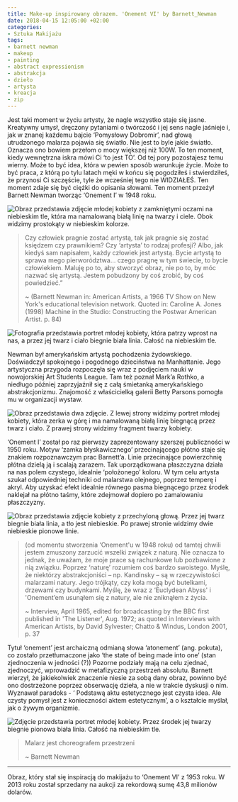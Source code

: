 ```yaml
---
title: Make-up inspirowany obrazem. 'Onement VI' by Barnett_Newman
date: 2018-04-15 12:05:00 +02:00
categories:
- Sztuka Makijażu
tags:
- barnett newman
- makeup
- painting
- abstract expressionism
- abstrakcja
- dzieło
- artysta
- kreacja
- zip
---
```


<olela-narrative>
Jest taki moment w życiu artysty, że nagle wszystko staje się jasne. Kreatywny umysł, dręczony pytaniami o twórczość i jej sens nagle jaśnieje i, jak w znanej każdemu bajcie ‘Pomysłowy Dobromir’, nad głową utrudzonego malarza pojawia się światło. Nie jest to byle jakie światło. Oznacza ono bowiem przełom o mocy większej niż 100W. To ten moment, kiedy wewnętrzna iskra mówi Ci ‘to jest TO’. Od tej pory pozostajesz temu wierny. Może to być idea, która w pewien sposób warunkuje życie. Może to być praca, z którą po tylu latach męki w końcu się pogodziłeś i stwierdziłeś, że przynosi Ci szczęście, tyle że wcześniej tego nie WIDZIAŁEŚ. Ten moment zdaje się być ciężki do opisania słowami. Ten moment przeżył Barnett Newman tworząc ‘Onement I’ w 1948 roku.
</olela-narrative>

![Obraz przedstawia zdjęcie młodej kobiety z zamkniętymi oczami na niebieskim tle, która ma namalowaną białą linię na twarzy i ciele. Obok widzimy prostokąty w niebieskim kolorze. ](https://assets0.ello.co/uploads/asset/attachment/7490318/ello-optimized-015d1914.jpg)

> Czy człowiek pragnie zostać artystą, tak jak pragnie się zostać księdzem czy prawnikiem? Czy ‘artysta’ to rodzaj profesji? Albo, jak kiedyś sam napisałem, każdy człowiek jest artystą. Bycie artystą to sprawa mego pierworództwa… czego pragnę w tym świecie, to bycie człowiekiem. Maluję po to, aby stworzyć obraz, nie po to, by móc nazwać się artystą. Jestem pobudzony by coś zrobić, by coś powiedzieć.”
> 
> ~ (Barnett Newman in: American Artists, a 1966 TV Show on New York's educational television network. Quoted in: Caroline A. Jones (1998) Machine in the Studio: Constructing the Postwar American Artist. p. 84)

![Fotografia przedstawia portret młodej kobiety, która patrzy wprost na nas, a przez jej twarz i ciało biegnie biała linia. Całość na niebieskim tle.](https://assets0.ello.co/uploads/asset/attachment/7490321/ello-optimized-e1c92436.jpg)

Newman był amerykańskim artystą pochodzenia żydowskiego. Doświadczył spokojnego i pogodnego dzieciństwa na Manhattanie. Jego artystyczna przygoda rozpoczęła się wraz z podjęciem nauki w nowojorskiej Art Students League. Tam też poznał Mark’a Rothko, a niedługo później zaprzyjaźnił się z całą śmietanką amerykańskiego abstrakcjonizmu. Znajomość z właścicielką galerii Betty Parsons pomogła mu w organizacji wystaw. 

![Obraz przedstawia dwa zdjęcie. Z lewej strony widzimy portret młodej kobiety, która zerka w górę i ma namalowaną białą linię biegnącą przez twarz i ciało. Z prawej strony widzimy fragment twarzy kobiety.](https://assets2.ello.co/uploads/asset/attachment/7490320/ello-optimized-7cc2f846.jpg)

‘Onement I’ został po raz pierwszy zaprezentowany szerszej publiczności w 1950 roku. Motyw ‘zamka błyskawicznego’ przecinającego płótno staje się znakiem rozpoznawczym prac Barnett’a. Linie przecinające powierzchnię płótna dzielą ją i scalają zarazem. Tak uporządkowana płaszczyzna działa na nas polem czystego, idealnie ‘położonego’ koloru. W tym celu artysta szukał odpowiedniej techniki od malarstwa olejnego, poprzez temperę i akryl. Aby uzyskać efekt idealnie równego pasma biegnącego przez środek naklejał na płótno taśmy, które zdejmował dopiero po zamalowaniu płaszczyzny. 

![Obraz przedstawia zdjęcie kobiety z przechyloną głową. Przez jej twarz biegnie biała linia, a tło jest niebieskie. Po prawej stronie widzimy dwie niebieskie pionowe linie.](https://assets2.ello.co/uploads/asset/attachment/7490322/ello-optimized-14449a63.jpg)

> (od momentu stworzenia ‘Onement'u w 1948 roku) od tamtej chwili jestem zmuszony zarzucić wszelki związek z naturą. Nie oznacza to jednak, że uważam, że moje prace są rachunkowe lub pozbawione z nią związku. Poprzez ‘naturę’ rozumiem coś bardzo swoistego. Myślę, że niektórzy abstrakcjoniści – np. Kandinsky – są w rzeczywistości malarzami natury. Jego trójkąty, czy koła mogą być butelkami, drzewami czy budynkami. Myślę, że wraz z ‘Euclydean Abyss' i 'Onement’em usunąłem się z natury, ale nie zniknąłem z życia.
> 
> ~ Interview, April 1965, edited for broadcasting by the BBC first published in 'The Listener', Aug. 1972; as quoted in Interviews with American Artists, by David Sylvester; Chatto & Windus, London 2001, p. 37

Tytuł ‘onement’ jest archaiczną odmianą słowa ‘atonement’ (ang. pokuta), co zostało przetłumaczone jako ‘the state of being made into one’ (stan zjednoczenia w jedności (?)) Pozorne podziały mają na celu zjednać, zjednoczyć, wprowadzić w metafizyczną przestrzeń absolutu. Barnett wierzył, że jakiekolwiek znaczenie niesie za sobą dany obraz, powinno być ono dostrzeżone poprzez obserwację dzieła, a nie w trakcie dyskusji o nim. Wyznawał paradoks - ‘
Podstawą aktu estetycznego jest czysta idea. Ale czysty pomysł jest z konieczności aktem estetycznym’, a o kształcie myślał, jak o żywym organizmie.

![Zdjęcie przedstawia portret młodej kobiety. Przez środek jej twarzy biegnie pionowa biała linia. Całość na niebieskim tle.](https://assets2.ello.co/uploads/asset/attachment/7490319/ello-optimized-1f379a22.jpg)

> Malarz jest choreografem przestrzeni
> 
> ~ Barnett Newman

------------------

Obraz, który stał się inspiracją do makijażu to ‘Onement VI’ z 1953 roku. W 2013 roku został sprzedany na aukcji za rekordową sumę 43,8 milionów dolarów.